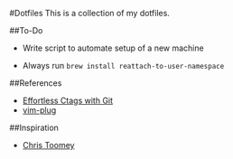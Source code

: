 #Dotfiles
This is a collection of my dotfiles.

##To-Do
* Write script to automate setup of a new machine

* Always run `brew install reattach-to-user-namespace`

##References
* [Effortless Ctags with Git](http://tbaggery.com/2011/08/08/effortless-ctags-with-git.html)
* [vim-plug](https://github.com/junegunn/vim-plug)

##Inspiration
* [Chris Toomey](https://github.com/christoomey/dotfiles)


